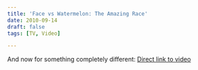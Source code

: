 ```yaml
---
title: 'Face vs Watermelon: The Amazing Race'
date: 2010-09-14
draft: false
tags: [TV, Video]

---
```


And now for something completely different:  [Direct link to video](http://www.youtube.com/watch?v=MJaHHC95OPc)